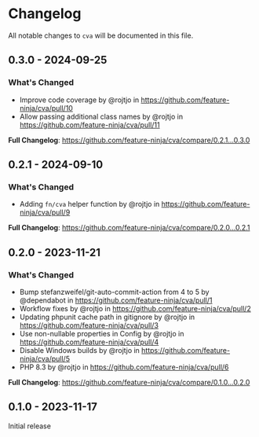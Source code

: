# Changelog

All notable changes to `cva` will be documented in this file.

## 0.3.0 - 2024-09-25

### What's Changed

* Improve code coverage by @rojtjo in https://github.com/feature-ninja/cva/pull/10
* Allow passing additional class names by @rojtjo in https://github.com/feature-ninja/cva/pull/11

**Full Changelog**: https://github.com/feature-ninja/cva/compare/0.2.1...0.3.0

## 0.2.1 - 2024-09-10

### What's Changed

* Adding `fn/cva` helper function by @rojtjo in https://github.com/feature-ninja/cva/pull/9

**Full Changelog**: https://github.com/feature-ninja/cva/compare/0.2.0...0.2.1

## 0.2.0 - 2023-11-21

### What's Changed

- Bump stefanzweifel/git-auto-commit-action from 4 to 5 by @dependabot in https://github.com/feature-ninja/cva/pull/1
- Workflow fixes by @rojtjo in https://github.com/feature-ninja/cva/pull/2
- Updating phpunit cache path in gitignore by @rojtjo in https://github.com/feature-ninja/cva/pull/3
- Use non-nullable properties in Config by @rojtjo in https://github.com/feature-ninja/cva/pull/4
- Disable Windows builds by @rojtjo in https://github.com/feature-ninja/cva/pull/5
- PHP 8.3 by @rojtjo in https://github.com/feature-ninja/cva/pull/6

**Full Changelog**: https://github.com/feature-ninja/cva/compare/0.1.0...0.2.0

## 0.1.0 - 2023-11-17

Initial release
